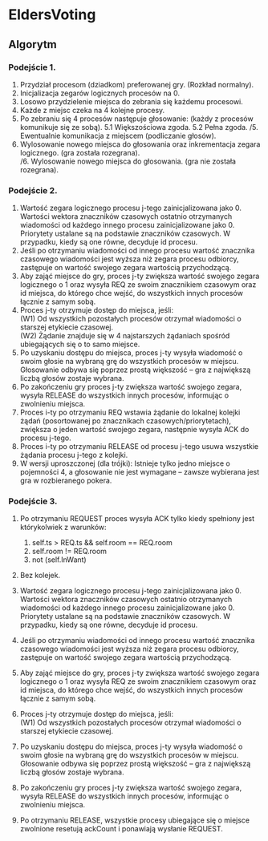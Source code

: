 # EldersVoting

## Algorytm

### Podejście 1.
1. Przydział procesom (dziadkom) preferowanej gry. (Rozkład normalny).
2. Inicjalizacja zegarów logicznych procesów na 0.
3. Losowo przydzielenie miejsca do zebrania się każdemu procesowi.
4. Każde z miejsc czeka na 4 kolejne procesy.
5. Po zebraniu się 4 procesów następuje głosowanie: (każdy z procesów komunikuje się ze sobą).
  5.1 Większościowa zgoda.
  5.2 Pełna zgoda.
/5. Ewentualnie komunikacja z miejscem (podliczanie głosów).
6. Wylosowanie nowego miejsca do głosowania oraz inkrementacja zegara logicznego. (gra została rozegrana).<br>
/6. Wylosowanie nowego miejsca do głosowania. (gra nie została rozegrana).

### Podejście 2.
1.  Wartość zegara logicznego procesu j-tego zainicjalizowana jako 0. Wartości wektora znaczników czasowych ostatnio otrzymanych wiadomości od każdego innego procesu zainicjalizowane jako 0. Priorytety ustalane są na podstawie znaczników czasowych. W przypadku, kiedy są one równe, decyduje id procesu.
2. Jeśli po otrzymaniu wiadomości od innego procesu wartość znacznika czasowego wiadomości jest wyższa niż zegara procesu odbiorcy, zastępuje on wartość swojego zegara wartością przychodzącą.
3. Aby zająć miejsce do gry, proces j-ty zwiększa wartość swojego zegara logicznego o 1 oraz wysyła REQ ze swoim znacznikiem czasowym oraz id miejsca, do którego chce wejść, do wszystkich innych procesów łącznie z samym sobą.
4. Proces j-ty otrzymuje dostęp do miejsca, jeśli:
  <br>(W1) Od wszystkich pozostałych procesów otrzymał wiadomości o starszej etykiecie czasowej.
  <br>(W2) Żądanie znajduje się w 4 najstarszych żądaniach spośród ubiegających się o to samo miejsce.
5. Po uzyskaniu dostępu do miejsca, proces j-ty wysyła wiadomość o swoim głosie na wybraną grę do wszystkich procesów w miejscu. Głosowanie odbywa się poprzez prostą większość – gra z największą liczbą głosów zostaje wybrana.
6. Po zakończeniu gry proces j-ty zwiększa wartość swojego zegara, wysyła RELEASE do wszystkich innych procesów, informując o zwolnieniu miejsca.
7. Proces i-ty po otrzymaniu REQ wstawia żądanie do lokalnej kolejki żądań (posortowanej po znacznikach czasowych/priorytetach), zwiększa o jeden wartość swojego zegara, następnie wysyła ACK do procesu j-tego.
8. Proces i-ty po otrzymaniu RELEASE od procesu j-tego usuwa wszystkie żądania procesu j-tego z kolejki.
9. W wersji uproszczonej (dla trójki): Istnieje tylko jedno miejsce o pojemności 4, a głosowanie nie jest wymagane – zawsze wybierana jest gra w rozbieranego pokera.


### Podejście 3.
1. Po otrzymaniu REQUEST proces wysyła ACK tylko kiedy spełniony jest którykolwiek z warunków:
   1. self.ts > REQ.ts && self.room == REQ.room
   2. self.room != REQ.room
   3. not (self.InWant)
2. Bez kolejek.

1.  Wartość zegara logicznego procesu j-tego zainicjalizowana jako 0. Wartości wektora znaczników czasowych ostatnio otrzymanych wiadomości od każdego innego procesu zainicjalizowane jako 0. Priorytety ustalane są na podstawie znaczników czasowych. W przypadku, kiedy są one równe, decyduje id procesu.
2. Jeśli po otrzymaniu wiadomości od innego procesu wartość znacznika czasowego wiadomości jest wyższa niż zegara procesu odbiorcy, zastępuje on wartość swojego zegara wartością przychodzącą.
3. Aby zająć miejsce do gry, proces j-ty zwiększa wartość swojego zegara logicznego o 1 oraz wysyła REQ ze swoim znacznikiem czasowym oraz id miejsca, do którego chce wejść, do wszystkich innych procesów łącznie z samym sobą.
4. Proces j-ty otrzymuje dostęp do miejsca, jeśli:
  <br>(W1) Od wszystkich pozostałych procesów otrzymał wiadomości o starszej etykiecie czasowej.
5. Po uzyskaniu dostępu do miejsca, proces j-ty wysyła wiadomość o swoim głosie na wybraną grę do wszystkich procesów w miejscu. Głosowanie odbywa się poprzez prostą większość – gra z największą liczbą głosów zostaje wybrana.
6. Po zakończeniu gry proces j-ty zwiększa wartość swojego zegara, wysyła RELEASE do wszystkich innych procesów, informując o zwolnieniu miejsca.
7. Po otrzymaniu RELEASE, wszystkie procesy ubiegające się o miejsce zwolnione resetują ackCount i ponawiają wysłanie REQUEST.
   
